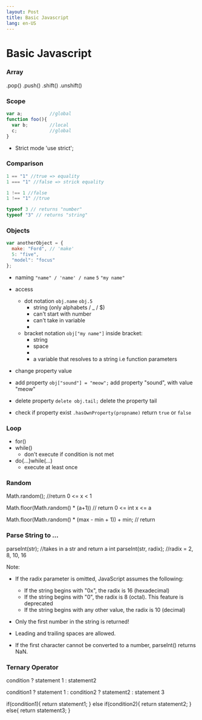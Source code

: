 ```yaml
---
layout: Post
title: Basic Javascript
lang: en-US
---
```

# Basic Javascript
### Array
.pop() .push()
.shift() .unshift()

### Scope
``` javascript
var a;          //global
function foo(){
  var b;        //local
  c;            //global
}

```
- Strict mode
'use strict';

### Comparison
``` javascript
1 == "1" //true => equality
1 === "1" //false => strick equality

1 !== 1 //false
1 !== "1" //true

typeof 3 // returns "number"
typeof "3" // returns "string"
```

### Objects
``` javascript
var anotherObject = {
  make: "Ford", // 'make'
  5: "five",
  "model": "focus"
};
```
- naming
  `"name" / 'name' / name`
  `5`
  `"my name"`
- access

  - dot notation
    `obj.name`
    `obj.5`
    - string (only alphabets / _ / $)
    - can't start with number
    - can't take in variable
    -
  - bracket notation
    `obj["my name"]`
    inside bracket:
    - string
    - space
    -
    - a variable that resolves to a string
    i.e function parameters

- change property value
- add property
  `obj["sound"] = "meow";`
  add property "sound", with value "meow"
- delete property
  `delete obj.tail;`
  delete the property tail
- check if property exist
  `.hasOwnProperty(propname)`
  return `true` or `false`

### Loop
- for()
- while()
  - don't execute if condition is not met
- do{...}while(...)
  - execute at least once

### Random
Math.random();
//return 0 <= x < 1

Math.floor(Math.random() * (a+1))
// return 0 <= int x <= a

Math.floor(Math.random() * (max - min + 1)) + min;
// return

### Parse String to ...
parseInt(str); //takes in a str and return a int
parseInt(str, radix); //radix = 2, 8, 10, 16

Note:
- If the radix parameter is omitted, JavaScript assumes the following:
  - If the string begins with "0x", the radix is 16 (hexadecimal)
  - If the string begins with "0", the radix is 8 (octal). This feature is deprecated
  - If the string begins with any other value, the radix is 10 (decimal)

- Only the first number in the string is returned!
- Leading and trailing spaces are allowed.
- If the first character cannot be converted to a number, parseInt() returns NaN.

### Ternary Operator
condition ? statement 1 : statement2

condition1 ? statement 1 : condition2 ? statement2 : statement 3

if(condition1){
  return statement1;
}
else if(condition2){
  return statement2;
}
else{
  return statement3;
}
